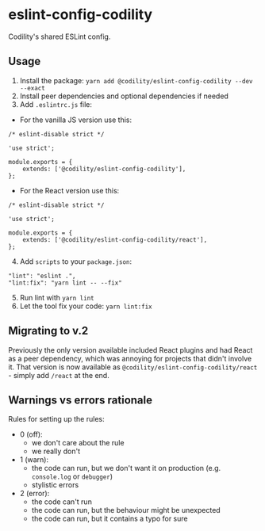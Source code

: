 # eslint-config-codility

Codility's shared ESLint config.

## Usage

1. Install the package: `yarn add @codility/eslint-config-codility --dev --exact`
2. Install peer dependencies and optional dependencies if needed
3. Add `.eslintrc.js` file:
  * For the vanilla JS version use this:
  ```
  /* eslint-disable strict */

  'use strict';

  module.exports = {
      extends: ['@codility/eslint-config-codility'],
  };
  ```
  * For the React version use this:
  ```
  /* eslint-disable strict */

  'use strict';

  module.exports = {
      extends: ['@codility/eslint-config-codility/react'],
  };
  ```
4. Add `scripts` to your `package.json`:
```
"lint": "eslint .",
"lint:fix": "yarn lint -- --fix"
```
5. Run lint with `yarn lint`
6. Let the tool fix your code: `yarn lint:fix`

## Migrating to v.2

Previously the only version available included React plugins and had React as a peer dependency, which was annoying for projects that didn't involve it. That version is now available as `@codility/eslint-config-codility/react` - simply add `/react` at the end.

## Warnings vs errors rationale

Rules for setting up the rules:

- 0 (off):
  - we don't care about the rule
  - we really don't
- 1 (warn):
  - the code can run, but we don't want it on production (e.g. `console.log` or `debugger`)
  - stylistic errors
- 2 (error):
  - the code can't run
  - the code can run, but the behaviour might be unexpected
  - the code can run, but it contains a typo for sure
